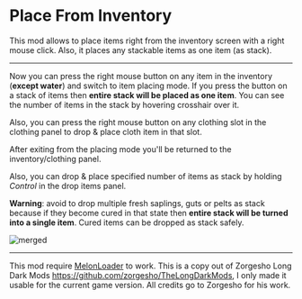 # Place From Inventory

This mod allows to place items right from the inventory screen with a right mouse click. Also, it places any stackable items as one item (as stack).

---
Now you can press the right mouse button on any item in the inventory (**except water**) and switch to item placing mode. If you press the button on a stack of items then **entire stack will be placed as one item**. You can see the number of items in the stack by hovering crosshair over it.

Also, you can press the right mouse button on any clothing slot in the clothing panel to drop & place cloth item in that slot.

After exiting from the placing mode you'll be returned to the inventory/clothing panel.

Also, you can drop & place specified number of items as stack by holding _Control_ in the drop items panel.

**Warning**: avoid to drop multiple fresh saplings, guts or pelts as stack because if they become cured in that state then **entire stack will be turned into a single item**. Cured items can be dropped as stack safely.

![merged](https://user-images.githubusercontent.com/53096970/115384412-aef4f480-a1df-11eb-91c8-168bfef71e94.jpg)

---
This mod require [MelonLoader](https://github.com/LavaGang/MelonLoader/releases) to work.
This is a copy out of Zorgesho Long Dark Mods https://github.com/zorgesho/TheLongDarkMods, I only made it usable for the current game version. All credits go to Zorgesho for his work.